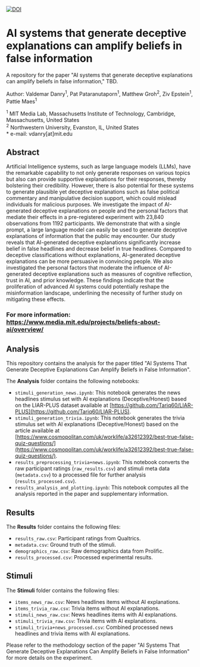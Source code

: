 [![DOI](https://zenodo.org/badge/668771264.svg)](https://zenodo.org/badge/latestdoi/668771264)
# AI systems that generate deceptive explanations can amplify beliefs in false information
A repository for the paper "AI systems that generate deceptive explanations can amplify beliefs in false information," TBD. 

Author: Valdemar Danry<sup>1</sup>, Pat Pataranutaporn<sup>1</sup>, Matthew Groh<sup>2</sup>, Ziv Epstein<sup>1</sup>, Pattie Maes<sup>1</sup>

<sup>1</sup> MIT Media Lab, Massachusetts Institute of Technology, Cambridge, Massachusetts, United States   
<sup>2</sup> Northwestern University, Evanston, IL, United States     
\* e-mail: vdanry[at]mit.edu

## Abstract
Artificial Intelligence systems, such as large language models (LLMs), have the remarkable capability to not only generate responses on various topics but also can provide supportive explanations for their responses, thereby bolstering their credibility. However, there is also potential for these systems to generate plausible yet deceptive explanations such as false political commentary and manipulative decision support, which could mislead individuals for malicious purposes. We investigate the impact of AI-generated deceptive explanations on people and the personal factors that mediate their effects in a pre-registered experiment with 23,840 observations from 1192 participants. We demonstrate that with a single prompt, a large language model can easily be used to generate deceptive explanations of information that the public may encounter. Our study reveals that AI-generated deceptive explanations significantly increase belief in false headlines and decrease belief in true headlines. Compared to deceptive classifications without explanations, AI-generated deceptive explanations can be more persuasive in convincing people. We also investigated the personal factors that moderate the influence of AI-generated deceptive explanations such as measures of cognitive reflection, trust in AI, and prior knowledge. These findings indicate that the proliferation of advanced AI systems could potentially reshape the misinformation landscape, underlining the necessity of further study on mitigating these effects.

### For more information: https://www.media.mit.edu/projects/beliefs-about-ai/overview/

## Analysis
This repository contains the analysis for the paper titled "AI Systems That Generate Deceptive Explanations Can Amplify Beliefs in False Information". 

The **Analysis** folder contains the following notebooks:

- `stimuli_generation_news.ipynb`: This notebook generates the news headlines stimulus set with AI explanations (Deceptive/Honest) based on the LIAR-PLUS dataset available at [https://github.com/Tariq60/LIAR-PLUS](https://github.com/Tariq60/LIAR-PLUS).
- `stimuli_generation_trivia.ipynb`: This notebook generates the trivia stimulus set with AI explanations (Deceptive/Honest) based on the article available at [https://www.cosmopolitan.com/uk/worklife/a32612392/best-true-false-quiz-questions/](https://www.cosmopolitan.com/uk/worklife/a32612392/best-true-false-quiz-questions/).
- `results_preprocessing_trivia+news.ipynb`: This notebook converts the raw participant ratings (`raw_results.csv`) and stimuli meta data (`metadata.csv`) to a processed file for further analysis (`results_processed.csv`).
- `results_analysis_and_plotting.ipynb`: This notebook computes all the analysis reported in the paper and supplementary information.

## Results

The **Results** folder contains the following files:

- `results_raw.csv`: Participant ratings from Qualtrics.
- `metadata.csv`: Ground truth of the stimuli.
- `demographics_raw.csv`: Raw demographics data from Prolific.
- `results_processed.csv`: Processed experimental results.

## Stimuli

The **Stimuli** folder contains the following files:

- `items_news_raw.csv`: News headlines items without AI explanations.
- `items_trivia_raw.csv`: Trivia items without AI explanations.
- `stimuli_news_raw.csv`: News headlines items with AI explanations.
- `stimuli_trivia_raw.csv`: Trivia items with AI explanations.
- `stimuli_trivia+news_processed.csv`: Combined processed news headlines and trivia items with AI explanations.

Please refer to the methodology section of the paper "AI Systems That Generate Deceptive Explanations Can Amplify Beliefs in False Information" for more details on the experiment.
